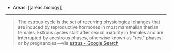 
- Areas: [[areas.biology]]

---

> The estrous cycle is the set of recurring physiological changes that are induced by reproductive hormones in most mammalian therian females. Estrous cycles start after sexual maturity in females and are interrupted by anestrous phases, otherwise known as "rest" phases, or by pregnancies.—via [estrus - Google Search](https://www.google.com/search?q=estrus&oq=estrus&aqs=chrome..69i57j0i433i512l2j0i512l7.1346j0j1&sourceid=chrome&ie=UTF-8)
